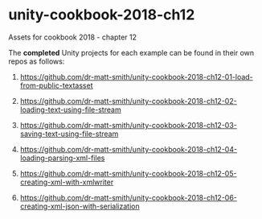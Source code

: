 # unity-cookbook-2018-ch12
Assets for cookbook 2018 - chapter 12

The **completed** Unity projects for each example can be found in their own repos as follows:

1. https://github.com/dr-matt-smith/unity-cookbook-2018-ch12-01-load-from-public-textasset

1. https://github.com/dr-matt-smith/unity-cookbook-2018-ch12-02-loading-text-using-file-stream

1. https://github.com/dr-matt-smith/unity-cookbook-2018-ch12-03-saving-text-using-file-stream

1. https://github.com/dr-matt-smith/unity-cookbook-2018-ch12-04-loading-parsing-xml-files

1. https://github.com/dr-matt-smith/unity-cookbook-2018-ch12-05-creating-xml-with-xmlwriter
 
1. https://github.com/dr-matt-smith/unity-cookbook-2018-ch12-06-creating-xml-json-with-serialization
